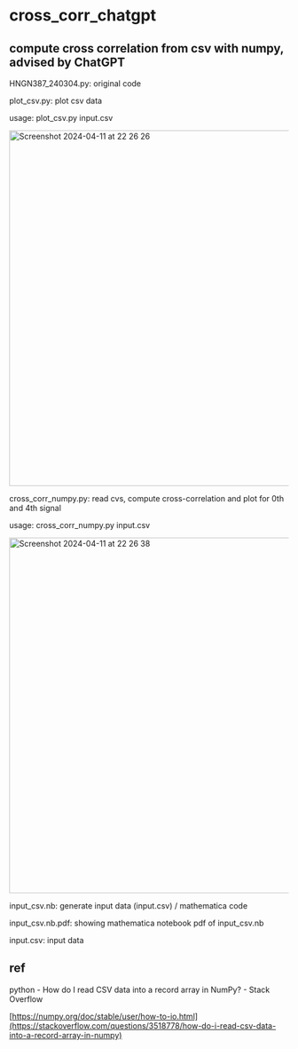 # cross_corr_chatgpt

## compute cross correlation from csv with numpy, advised by ChatGPT

HNGN387_240304.py: original code

plot_csv.py: plot csv data

usage: plot_csv.py input.csv

<img width="640" alt="Screenshot 2024-04-11 at 22 26 26" src="https://github.com/chibaf/cross-correlation_fft__from_csv/assets/1296728/1f8b2e51-517f-4798-a47b-f2b9b8db567b">


cross_corr_numpy.py: read cvs, compute cross-correlation and plot for 0th and 4th signal

usage: cross_corr_numpy.py input.csv

<img width="640" alt="Screenshot 2024-04-11 at 22 26 38" src="https://github.com/chibaf/cross-correlation_fft__from_csv/assets/1296728/3364be6a-ad21-4049-b29a-ca99726c4e9e">


input_csv.nb: generate input data (input.csv) / mathematica code

input_csv.nb.pdf: showing mathematica notebook pdf of input_csv.nb

input.csv: input data

## ref

python - How do I read CSV data into a record array in NumPy? - Stack Overflow 

[https://numpy.org/doc/stable/user/how-to-io.html](https://stackoverflow.com/questions/3518778/how-do-i-read-csv-data-into-a-record-array-in-numpy)
